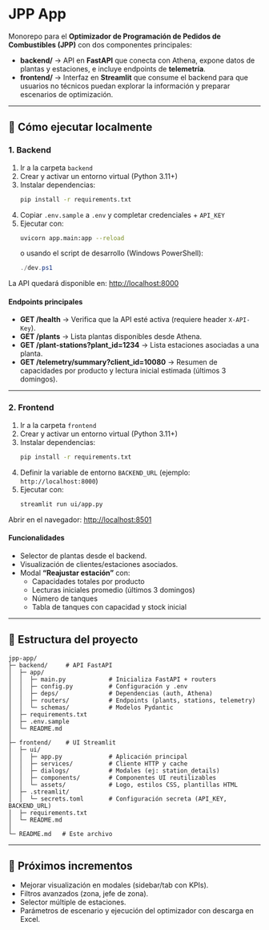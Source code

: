 # JPP App

Monorepo para el **Optimizador de Programación de Pedidos de Combustibles (JPP)** con dos componentes principales:

- **backend/** → API en **FastAPI** que conecta con Athena, expone datos de plantas y estaciones, e incluye endpoints de **telemetría**.
- **frontend/** → Interfaz en **Streamlit** que consume el backend para que usuarios no técnicos puedan explorar la información y preparar escenarios de optimización.

---

## 🚀 Cómo ejecutar localmente

### 1. Backend
1. Ir a la carpeta `backend`
2. Crear y activar un entorno virtual (Python 3.11+)
3. Instalar dependencias:  
   ```bash
   pip install -r requirements.txt
   ```
4. Copiar `.env.sample` a `.env` y completar credenciales + `API_KEY`
5. Ejecutar con:  
   ```bash
   uvicorn app.main:app --reload
   ```
   o usando el script de desarrollo (Windows PowerShell):  
   ```powershell
   ./dev.ps1
   ```

La API quedará disponible en: [http://localhost:8000](http://localhost:8000)

#### Endpoints principales
- **GET /health** → Verifica que la API esté activa (requiere header `X-API-Key`).
- **GET /plants** → Lista plantas disponibles desde Athena.
- **GET /plant-stations?plant_id=1234** → Lista estaciones asociadas a una planta.
- **GET /telemetry/summary?client_id=10080** → Resumen de capacidades por producto y lectura inicial estimada (últimos 3 domingos).

---

### 2. Frontend
1. Ir a la carpeta `frontend`
2. Crear y activar un entorno virtual (Python 3.11+)
3. Instalar dependencias:  
   ```bash
   pip install -r requirements.txt
   ```
4. Definir la variable de entorno `BACKEND_URL` (ejemplo: `http://localhost:8000`)
5. Ejecutar con:  
   ```bash
   streamlit run ui/app.py
   ```

Abrir en el navegador: [http://localhost:8501](http://localhost:8501)

#### Funcionalidades
- Selector de plantas desde el backend.
- Visualización de clientes/estaciones asociados.
- Modal **“Reajustar estación”** con:
  - Capacidades totales por producto
  - Lecturas iniciales promedio (últimos 3 domingos)
  - Número de tanques
  - Tabla de tanques con capacidad y stock inicial

---

## 📂 Estructura del proyecto
```
jpp-app/
├─ backend/     # API FastAPI
│  ├─ app/
│  │  ├─ main.py            # Inicializa FastAPI + routers
│  │  ├─ config.py          # Configuración y .env
│  │  ├─ deps/              # Dependencias (auth, Athena)
│  │  ├─ routers/           # Endpoints (plants, stations, telemetry)
│  │  └─ schemas/           # Modelos Pydantic
│  ├─ requirements.txt
│  ├─ .env.sample
│  └─ README.md
│
├─ frontend/    # UI Streamlit
│  ├─ ui/
│  │  ├─ app.py             # Aplicación principal
│  │  ├─ services/          # Cliente HTTP y cache
│  │  ├─ dialogs/           # Modales (ej: station_details)
│  │  ├─ components/        # Componentes UI reutilizables
│  │  └─ assets/            # Logo, estilos CSS, plantillas HTML
│  ├─ .streamlit/
│  │  └─ secrets.toml       # Configuración secreta (API_KEY, BACKEND_URL)
│  ├─ requirements.txt
│  └─ README.md
│
└─ README.md   # Este archivo
```

---

## 📌 Próximos incrementos
- Mejorar visualización en modales (sidebar/tab con KPIs).
- Filtros avanzados (zona, jefe de zona).
- Selector múltiple de estaciones.
- Parámetros de escenario y ejecución del optimizador con descarga en Excel.
